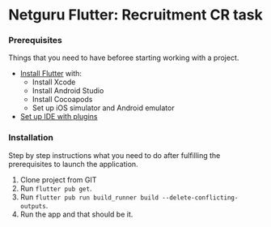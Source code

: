 # Netguru Flutter: Recruitment CR task

### Prerequisites
Things that you need to have beforee starting working with a project.
<!-- This should be rather obvois for Flutter dev, but could be helpful for anyone else. -->

- [Install Flutter](https://flutter.dev/docs/get-started/install) with:
    - Install Xcode
    - Install Android Studio
    - Install Cocoapods
    - Set up iOS simulator and Android emulator
- [Set up IDE with plugins](https://flutter.dev/docs/get-started/editor)

### Installation
Step by step instructions what you need to do after fulfilling the prerequisites to launch the application.

1. Clone project from GIT
5. Run `flutter pub get`.
6. Run `flutter pub run build_runner build --delete-conflicting-outputs`.
8. Run the app and that should be it.
